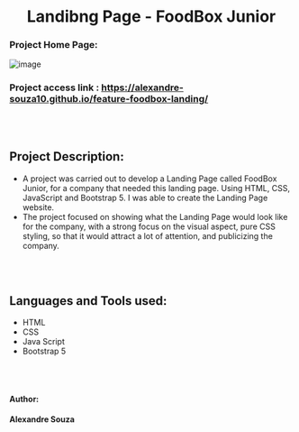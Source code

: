 <h1 align="center"> Landibng Page - FoodBox Junior </h1>

### Project Home Page:
![image](https://github.com/user-attachments/assets/fd8d6e31-1d49-4d07-bbfb-5c97b04209e6)


### Project access link : https://alexandre-souza10.github.io/feature-foodbox-landing/

<br></br>

## Project Description:
- A project was carried out to develop a Landing Page called FoodBox Junior, for a company that needed this landing page. Using HTML, CSS, JavaScript and Bootstrap 5.
  I was able to create the Landing Page website.
- The project focused on showing what the Landing Page would look like for the company, with a strong focus on the visual aspect, pure CSS styling, so that it would attract a lot of attention, and publicizing the company.

<br></br>

## Languages ​​and Tools used:
- HTML
- CSS
- Java Script
- Bootstrap 5

<br></br>

#### Author: 
**Alexandre Souza**
